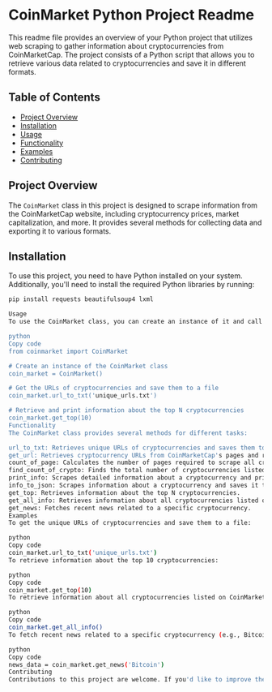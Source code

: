 # CoinMarket Python Project Readme

This readme file provides an overview of your Python project that utilizes web scraping to gather information about cryptocurrencies from CoinMarketCap. The project consists of a Python script that allows you to retrieve various data related to cryptocurrencies and save it in different formats.

## Table of Contents
- [Project Overview](#project-overview)
- [Installation](#installation)
- [Usage](#usage)
- [Functionality](#functionality)
- [Examples](#examples)
- [Contributing](#contributing)

## Project Overview

The `CoinMarket` class in this project is designed to scrape information from the CoinMarketCap website, including cryptocurrency prices, market capitalization, and more. It provides several methods for collecting data and exporting it to various formats.

## Installation

To use this project, you need to have Python installed on your system. Additionally, you'll need to install the required Python libraries by running:

```bash
pip install requests beautifulsoup4 lxml

Usage
To use the CoinMarket class, you can create an instance of it and call its methods to retrieve cryptocurrency data. Here's a basic example of how to use the class:

python
Copy code
from coinmarket import CoinMarket

# Create an instance of the CoinMarket class
coin_market = CoinMarket()

# Get the URLs of cryptocurrencies and save them to a file
coin_market.url_to_txt('unique_urls.txt')

# Retrieve and print information about the top N cryptocurrencies
coin_market.get_top(10)
Functionality
The CoinMarket class provides several methods for different tasks:

url_to_txt: Retrieves unique URLs of cryptocurrencies and saves them to a text file.
get_url: Retrieves cryptocurrency URLs from CoinMarketCap's pages and returns a list of unique URLs.
count_of_page: Calculates the number of pages required to scrape all cryptocurrencies.
find_count_of_crypto: Finds the total number of cryptocurrencies listed on CoinMarketCap.
print_info: Scrapes detailed information about a cryptocurrency and prints or stores it in a data structure.
info_to_json: Scrapes information about a cryptocurrency and saves it to a JSON file.
get_top: Retrieves information about the top N cryptocurrencies.
get_all_info: Retrieves information about all cryptocurrencies listed on CoinMarketCap.
get_news: Fetches recent news related to a specific cryptocurrency.
Examples
To get the unique URLs of cryptocurrencies and save them to a file:

python
Copy code
coin_market.url_to_txt('unique_urls.txt')
To retrieve information about the top 10 cryptocurrencies:

python
Copy code
coin_market.get_top(10)
To retrieve information about all cryptocurrencies listed on CoinMarketCap:

python
Copy code
coin_market.get_all_info()
To fetch recent news related to a specific cryptocurrency (e.g., Bitcoin):

python
Copy code
news_data = coin_market.get_news('Bitcoin')
Contributing
Contributions to this project are welcome. If you'd like to improve the code or add new features, please feel free to submit a pull request. You can also open issues to report bugs or suggest enhancements.
